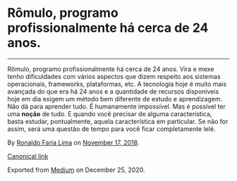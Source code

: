 Rômulo, programo profissionalmente há cerca de 24 anos.
=======================================================

------------------------------------------------------------------------

Rômulo, programo profissionalmente há cerca de 24 anos. Vira e mexe
tenho dificuldades com vários aspectos que dizem respeito aos sistemas
operacionais, frameworks, plataformas, etc. A tecnologia hoje é muito
mais avançada do que era há 24 anos e a quantidade de recursos
disponíveis hoje em dia exigem um método bem diferente de estudo e
aprendizagem. Não dá para aprender tudo. É humanamente impossível. Mas é
possível ter uma **noção** de tudo. E quando você precisar de alguma
característica, basta estudar, pontualmente, aquela característica em
particular. Se não for assim, será uma questão de tempo para você ficar
completamente lelé.

By
<a href="https://medium.com/@ronaldolima" class="p-author h-card">Ronaldo Faria Lima</a>
on [November 17, 2018](https://medium.com/p/c25e49472f66).

<a href="https://medium.com/@ronaldolima/r%C3%B4mulo-programo-profissionalmente-h%C3%A1-cerca-de-24-anos-c25e49472f66" class="p-canonical">Canonical link</a>

Exported from [Medium](https://medium.com) on December 25, 2020.
